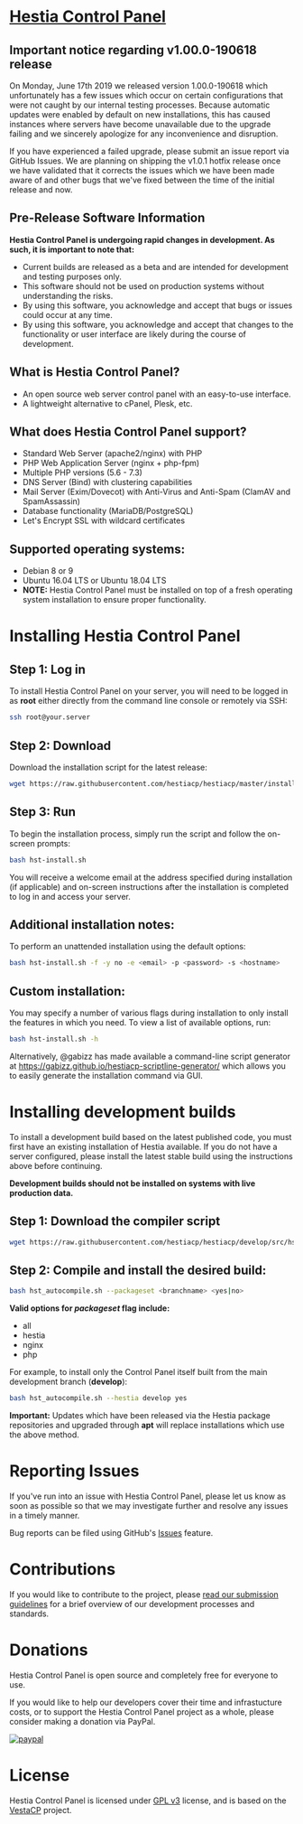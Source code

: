 [Hestia Control Panel](https://www.hestiacp.com/)
==================================================

**Important notice regarding v1.00.0-190618 release**
----------------------------
On Monday, June 17th 2019 we released version 1.00.0-190618 which unfortunately has a few issues which occur on certain configurations that were not
caught by our internal testing processes. Because automatic updates were enabled by default on new installations, this has caused instances where servers
have become unavailable due to the upgrade failing and we sincerely apologize for any inconvenience and disruption.

If you have experienced a failed upgrade, please submit an issue report via GitHub Issues. We are planning on shipping the v1.0.1 hotfix release once we
have validated that it corrects the issues which we have been made aware of and other bugs that we've fixed between the time of the initial release and now.

**Pre-Release Software Information**
----------------------------
**Hestia Control Panel is undergoing rapid changes in development. As such, it is important to note that:**
* Current builds are released as a beta and are intended for development and testing purposes only.
* This software should not be used on production systems without understanding the risks.
* By using this software, you acknowledge and accept that bugs or issues could occur at any time.
* By using this software, you acknowledge and accept that changes to the functionality or user interface are likely during the course of development.

What is Hestia Control Panel?
----------------------------
* An open source web server control panel with an easy-to-use interface.
* A lightweight alternative to cPanel, Plesk, etc.

What does Hestia Control Panel support?
----------------------------
* Standard Web Server (apache2/nginx) with PHP
* PHP Web Application Server (nginx + php-fpm)
* Multiple PHP versions (5.6 - 7.3)
* DNS Server (Bind) with clustering capabilities
* Mail Server (Exim/Dovecot) with Anti-Virus and Anti-Spam (ClamAV and SpamAssassin)
* Database functionality (MariaDB/PostgreSQL)
* Let's Encrypt SSL with wildcard certificates

Supported operating systems:
----------------------------
* Debian 8 or 9
* Ubuntu 16.04 LTS or Ubuntu 18.04 LTS
* **NOTE:** Hestia Control Panel must be installed on top of a fresh operating system installation to ensure proper functionality.

Installing Hestia Control Panel
============================
## Step 1: Log in
To install Hestia Control Panel on your server, you will need to be logged in as **root** either directly from the command line console or remotely via SSH:
```bash
ssh root@your.server
```
## Step 2: Download
Download the installation script for the latest release:
```bash
wget https://raw.githubusercontent.com/hestiacp/hestiacp/master/install/hst-install.sh
```
## Step 3: Run
To begin the installation process, simply run the script and follow the on-screen prompts:
```bash
bash hst-install.sh
```
You will receive a welcome email at the address specified during installation (if applicable) and on-screen instructions after the installation is completed to log in and access your server.

## Additional installation notes:
To perform an unattended installation using the default options:
```bash
bash hst-install.sh -f -y no -e <email> -p <password> -s <hostname>
```
## Custom installation:
You may specify a number of various flags during installation to only install the features in which you need. To view a list of available options, run:
```bash
bash hst-install.sh -h
```
Alternatively, @gabizz has made available a command-line script generator at https://gabizz.github.io/hestiacp-scriptline-generator/ which allows you to easily generate the installation command via GUI.

Installing development builds
=============================
To install a development build based on the latest published code, you must first have an existing installation of Hestia available. If you do not have a server configured, please install the latest stable build using the instructions above before continuing.

**Development builds should not be installed on systems with live production data.**

## Step 1: Download the compiler script
```bash
wget https://raw.githubusercontent.com/hestiacp/hestiacp/develop/src/hst_autocompile.sh
```
## Step 2: Compile and install the desired build:
```bash
bash hst_autocompile.sh --packageset <branchname> <yes|no>
```
**Valid options for *packageset* flag include:**
* all
* hestia
* nginx
* php

For example, to install only the Control Panel itself built from the main development branch (**develop**): 
```bash
bash hst_autocompile.sh --hestia develop yes
```

**Important:** Updates which have been released via the Hestia package repositories and upgraded through **apt** will replace installations which use the above method. 

Reporting Issues
=============================
If you've run into an issue with Hestia Control Panel, please let us know as soon as possible so that we may investigate further and resolve any issues in a timely manner.

Bug reports can be filed using GitHub's [Issues](https://github.com/hestiacp/hestiacp/issues) feature.

Contributions
=============================
If you would like to contribute to the project, please [read our submission guidelines](https://github.com/hestiacp/hestiacp/blob/master/CONTRIBUTING.md) for a brief overview of our development processes and standards.

Donations
=============================
Hestia Control Panel is open source and completely free for everyone to use.

If you would like to help our developers cover their time and infrastucture costs, or to support the Hestia Control Panel project as a whole, please consider making a donation via PayPal.

[![paypal](https://www.paypalobjects.com/en_US/i/btn/btn_donateCC_LG.gif)](https://www.paypal.com/cgi-bin/webscr?cmd=_s-xclick&hosted_button_id=ST87LQH2CHGLA)

License
=============================
Hestia Control Panel is licensed under [GPL v3](https://github.com/hestiacp/hestiacp/blob/master/LICENSE) license, and is based on the [VestaCP](https://www.vestacp.com/) project.<br>
